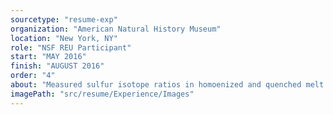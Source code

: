 ```yaml
---
sourcetype: "resume-exp"
organization: "American Natural History Museum"
location: "New York, NY"
role: "NSF REU Participant"
start: "MAY 2016"
finish: "AUGUST 2016"
order: "4"
about: "Measured sulfur isotope ratios in homoenized and quenched melt inclusions from the Pinatubo Dacite using the Secondary Ion Mass Spectrometer at WHOI and Electron Microprobe at AMNH. Advised by Adrian Fiege."
imagePath: "src/resume/Experience/Images"
---
```



